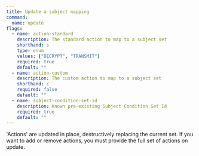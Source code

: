 ```yaml
---
title: Update a subject mapping 
command:
  name: update
flags:
  - name: action-standard
    description: The standard action to map to a subject set
    shorthand: s
    type: enum
    values: ["DECRYPT", "TRANSMIT"]
    required: true
    default: ""
  - name: action-custom
    description: The custom action to map to a subject set
    shorthand: c
    required: false
    default: ""
  - name: subject-condition-set-id
    description: Known pre-existing Subject Condition Set Id
    required: true
    default: ""
---
```


'Actions' are updated in place, destructively replacing the current set. If you want to add or remove actions, you must provide the full set of actions on update.
